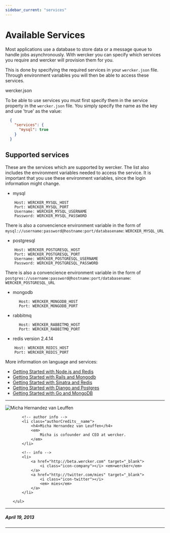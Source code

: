 ```yaml
---
sidebar_current: "services"
---
```


# Available Services

Most applications use a database to store data or a message queue to handle jobs asynchronously. With wercker you can specify which services you require and wercker will provision them for you.

This is done by specifying the required services in your `wercker.json` file. Through environment variables you will then be able to access these services.

wercker.json

To be able to use services you must first specify them in the service property in the `wercker.json` file. You simply specify the name as the key and use 'true' as the value:

``` json
  {
    "services": {
      "mysql": true
    }
  }
```

## Supported services

These are the services which are supported by wercker. The list also includes the environment variables needed to access the service. It is important that you use these environment variables, since the login information might change.

* mysql
```
    Host: WERCKER_MYSQL_HOST
    Port: WERCKER_MYSQL_PORT
    Username: WERCKER_MYSQL_USERNAME
    Password: WERCKER_MYSQL_PASSWORD
```
There is also a convencience environment variable in the form of `mysql://username:password@hostname:port/databasename`: `WERCKER_MYSQL_URL`

* postgresql
```
    Host: WERCKER_POSTGRESQL_HOST
    Port: WERCKER_POSTGRESQL_PORT
    Username: WERCKER_POSTGRESQL_USERNAME
    Password: WERCKER_POSTGRESQL_PASSWORD
```
There is also a convencience environment variable in the form of `postgres://username:password@hostname:port/databasename`: `WERCKER_POSTGRESQL_URL`




* mongodb
```
      Host: WERCKER_MONGODB_HOST
      Port: WERCKER_MONGODB_PORT
```

* rabbitmq
```
      Host: WERCKER_RABBITMQ_HOST
      Port: WERCKER_RABBITMQ_PORT
```

* redis version 2.4.14
```
    Host: WERCKER_REDIS_HOST
    Port: WERCKER_REDIS_PORT
```

More information on language and services:

* [Getting Started with Node.js and Redis](/articles/languages/nodejs/nodejs-redis.html)
* [Getting Started with Rails and Mongodb](/articles/languages/ruby/rails-mongoid.html)
* [Getting Started with Sinatra and Redis](/articles/languages/ruby/sinatra-redis.html)
* [Getting Started with Django and Postgres](/articles/languages/django-postgres.html)
* [Getting Started with Go and MongoDB](/articles/languages/golang-mongo.html)


-------

<div class="authorCredits">
    <span class="profile-picture">
        <img src="https://secure.gravatar.com/avatar/d4b19718f9748779d7cf18c6303dc17f?d=identicon&s=192" alt="Micha Hernandez van Leuffen"/>
    </span>
    <ul class="authorCredits">

        <!-- author info -->
        <li class="authorCredits__name">
            <h4>Micha Hernandez van Leuffen</h4>
            <em>
                Micha is cofounder and CEO at wercker.
            </em>
        </li>

        <!-- info -->
        <li>
            <a href="http://beta.wercker.com" target="_blank">
                <i class="icon-company"></i> <em>wercker</em>
            </a>
            <a href="http://twitter.com/mies" target="_blank">
                <i class="icon-twitter"></i>
                <em> mies</em>
            </a>
        </li>

    </ul>
</div>

-------
##### April 19, 2013
-------
